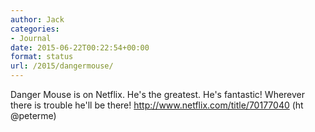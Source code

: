 ```yaml
---
author: Jack
categories:
- Journal
date: 2015-06-22T00:22:54+00:00
format: status
url: /2015/dangermouse/
---
```


Danger Mouse is on Netflix. He's the greatest. He's fantastic! Wherever there is trouble he'll be there! http://www.netflix.com/title/70177040 (ht @peterme)